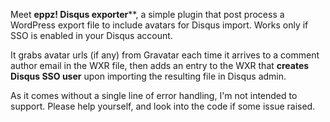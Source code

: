 Meet **eppz! Disqus exporter****, a simple plugin that post process a
WordPress export file to include avatars for Disqus import. Works only
if SSO is enabled in your Disqus account.

It grabs avatar urls (if any) from Gravatar each time it arrives to a
comment author email in the WXR file, then adds an entry to the WXR that
**creates Disqus SSO user** upon importing the resulting file in Disqus admin.

As it comes without a single line of error handling, I'm not intended to support.
Please help yourself, and look into the code if some issue raised.